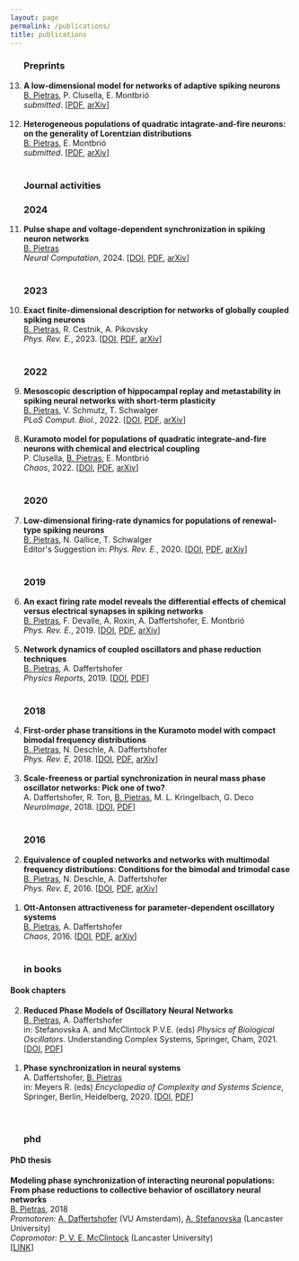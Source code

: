 ```yaml
---
layout: page
permalink: /publications/
title: publications
---
```



<ol reversed>
  
  <h3>Preprints</h3>

   <li> <strong>A low-dimensional model for networks of adaptive spiking neurons</strong><br/>
      <ins>B. Pietras</ins>, P. Clusella, E. Montbri&oacute; <br/>
      <em>submitted</em>. [<a href="https://bastianpietras.github.io/files/2024_Pietras_Clusella_Montbrio.pdf" target="_self">PDF</a>, <a href="https://arxiv.org/abs/2410.03657" target="_self">arXiv</a>]</li><br/>

  <li> <strong>Heterogeneous populations of quadratic intagrate-and-fire neurons: on the generality of Lorentzian distributions</strong><br/>
      <ins>B. Pietras</ins>, E. Montbri&oacute; <br/>
      <em>submitted</em>. [<a href="https://bastianpietras.github.io/files/2024_Pietras_Montbrio.pdf" target="_self">PDF</a>, <a href="https://arxiv.org/abs/2409.18278" target="_self">arXiv</a>]</li><br/>
  
  
  <h3>Journal activities</h3>

  <h3 class="year">2024</h3>
  
  <li> <strong>Pulse shape and voltage-dependent synchronization in spiking neuron networks</strong><br/>
      <ins>B. Pietras</ins> <br/>
      <em>Neural Computation</em>, 2024. [<a href="https://doi.org/10.1162/neco_a_01680" target="_self">DOI</a>, <a href="https://bastianpietras.github.io/files/2024_Pietras.pdf" target="_self">PDF</a>, <a href="https://doi.org/10.48550/arXiv.2304.09813" target="_self">arXiv</a>]</li><br/>
  
  <h3 class="year">2023</h3>
  
  <li> <strong>Exact finite-dimensional description for networks of globally coupled spiking neurons</strong><br/>
      <ins>B. Pietras</ins>, R. Cestnik, A. Pikovsky<br/>
      <em>Phys. Rev. E.</em>, 2023. [<a href="https://doi.org/10.1103/PhysRevE.107.024315" target="_self">DOI</a>, <a href="https://bastianpietras.github.io/files/2023_Pietras_Cestnik_Pikovsky.pdf" target="_self">PDF</a>, <a href="https://doi.org/10.48550/arXiv.2209.00922" target="_self">arXiv</a>]</li><br/>
  
  <h3 class="year">2022</h3>
  
  <li> <strong>Mesoscopic description of hippocampal replay and metastability in spiking neural networks with short-term plasticity</strong><br/>
      <ins>B. Pietras</ins>, V. Schmutz, T. Schwalger<br/>
      <em>PLoS Comput. Biol.</em>, 2022. [<a href="https://doi.org/10.1371/journal.pcbi.1010809" target="_self">DOI</a>, <a href="https://bastianpietras.github.io/files/2022_Pietras_Schmutz_Schwalger.pdf" target="_self">PDF</a>, <a href="https://arxiv.org/abs/2204.01675" target="_self">arXiv</a>]</li><br/>
  
  <li> <strong>Kuramoto model for populations of quadratic integrate-and-fire neurons with chemical and electrical coupling</strong><br/>
      P. Clusella, <ins>B. Pietras</ins>, E. Montbri&oacute;<br/>
      <em>Chaos</em>, 2022. [<a href="https://aip.scitation.org/doi/full/10.1063/5.0075285" target="_self">DOI</a>, <a href="https://bastianpietras.github.io/files/2022_Clusella_Pietras_Montbrio.pdf" target="_self">PDF</a>, <a href="https://arxiv.org/abs/2110.07665" target="_self">arXiv</a>]</li><br/>
  
  <h3 class="year">2020</h3>
  <li> <strong>Low-dimensional firing-rate dynamics for populations of renewal-type spiking neurons</strong><br/>
      <ins>B. Pietras</ins>, N. Gallice, T. Schwalger<br/>
      Editor's Suggestion in: <em>Phys. Rev. E.</em>, 2020. [<a href="https://journals.aps.org/pre/abstract/10.1103/PhysRevE.102.022407" target="_self">DOI</a>, <a href="https://bastianpietras.github.io/files/2020_Pietras_Gallice_Schwalger.pdf" target="_self">PDF</a>, <a href="https://arxiv.org/abs/2003.06038" target="_self">arXiv</a>]</li><br/>
  
  <h3 class="year">2019</h3>
  <li> <strong>An exact firing rate model reveals the differential effects of chemical versus electrical synapses in
spiking networks</strong><br/>
      <ins>B. Pietras</ins>, F. Devalle, A. Roxin, A. Daffertshofer, E. Montbri&oacute;<br/>
      <em>Phys. Rev. E.</em>, 2019. [<a href="https://journals.aps.org/pre/abstract/10.1103/PhysRevE.100.042412" target="_self">DOI</a>, <a href="https://bastianpietras.github.io/files/2019_Pietras_et_al_Gap_junctions.pdf" target="_self">PDF</a>, <a href="https://arxiv.org/abs/1905.01917" target="_self">arXiv</a>]</li><br/>
  
  <li> <strong>Network dynamics of coupled oscillators and phase reduction techniques</strong><br/>
      <ins>B. Pietras</ins>, A. Daffertshofer<br/>
      <em>Physics Reports</em>, 2019. [<a href="https://www.sciencedirect.com/science/article/pii/S0370157319302327" target="_self">DOI</a>, <a href="https://bastianpietras.github.io/files/2019_Pietras_Daffertshofer.pdf" target="_self">PDF</a>]</li><br/>
  
  <h3 class="year">2018</h3>
  <li> <strong>First-order phase transitions in the Kuramoto model with compact bimodal frequency distributions</strong><br/>
      <ins>B. Pietras</ins>, N. Deschle, A. Daffertshofer<br/>
      <em>Phys. Rev. E</em>, 2018. [<a href="https://journals.aps.org/pre/abstract/10.1103/PhysRevE.98.062219" target="_self">DOI</a>, <a href="https://bastianpietras.github.io/files/2018_Pietras_Deschle_Daffertshofer.pdf" target="_self">PDF</a>, <a href="https://arxiv.org/abs/1810.01673" target="_self">arXiv</a>]</li><br/>
  
  <li> <strong>Scale-freeness or partial synchronization in neural mass phase oscillator networks: Pick one of two?</strong><br/>
      A. Daffertshofer, R. Ton, <ins>B. Pietras</ins>, M. L. Kringelbach, G. Deco<br/>
      <em>NeuroImage</em>, 2018. [<a href="https://www.sciencedirect.com/science/article/pii/S1053811918302805" target="_self">DOI</a>, <a href="https://bastianpietras.github.io/files/2018_Daffertshofer_Ton_Pietras_et_al.pdf" target="_self">PDF</a>]</li><br/>
        
  <h3 class="year">2016</h3>      
  <li><strong>Equivalence of coupled networks and networks with multimodal frequency distributions: Conditions for the bimodal and trimodal case</strong><br/>
      <ins>B. Pietras</ins>, N. Deschle, A. Daffertshofer<br/>
      <em>Phys. Rev. E</em>, 2016. [<a href="https://journals.aps.org/pre/abstract/10.1103/PhysRevE.94.052211" target="_self">DOI</a>, <a href="https://bastianpietras.github.io/files/2016_Pietras_Deschle_Daffertshofer.pdf" target="_self">PDF</a>, <a href="https://arxiv.org/abs/1602.08368" target="_self">arXiv</a>]</li><br/>
  
  <li> <strong>Ott-Antonsen attractiveness for parameter-dependent oscillatory systems</strong><br/>
      <ins>B. Pietras</ins>, A. Daffertshofer<br/>
      <em>Chaos</em>, 2016. [<a href="https://aip.scitation.org/doi/10.1063/1.4963371" target="_self">DOI</a>, <a href="https://bastianpietras.github.io/files/2016_Pietras_Daffertshofer.pdf" target="_self">PDF</a>, <a href="https://arxiv.org/abs/1608.02723" target="_self">arXiv</a>]</li>

  <br>
  <h3 class="year">in books</h3>
</ol>


<h4>Book chapters</h4>

<ol reversed>
  
  <li> <strong>Reduced Phase Models of Oscillatory Neural Networks</strong><br/>
      <ins>B. Pietras</ins>, A. Daffertshofer<br/>
      in: Stefanovska A. and McClintock P.V.E. (eds) <em>Physics of Biological Oscillators.</em> Understanding Complex Systems, Springer, Cham, 2021. [<a href="https://doi.org/10.1007/978-3-030-59805-1_3" target="_self">DOI</a>, <a href="https://bastianpietras.github.io/files/2021_Pietras_Daffertshofer.pdf" target="_self">PDF</a>]</li><br/>
  
  <li> <strong>Phase synchronization in neural systems</strong><br/>
      A. Daffertshofer, <ins>B. Pietras</ins><br/>
      in: Meyers R. (eds) <em>Encyclopedia of Complexity and Systems Science</em>, Springer, Berlin, Heidelberg, 2020. [<a href="https://doi.org/10.1007/978-3-642-27737-5_693-1" target="_self">DOI</a>, <a href="https://bastianpietras.github.io/files/2020_Daffertshofer_Pietras.pdf" target="_self">PDF</a>]</li><br/>

  <br>
  <h3 class="year">phd</h3>
  
</ol>

  
<h4>PhD thesis</h4>

<strong>Modeling phase synchronization of interacting neuronal populations: From phase reductions to collective behavior of oscillatory neural networks</strong><br/>
<ins>B. Pietras</ins>, 2018<br/>
<em>Promotoren:</em>   <a href="https://www.human-movement-sciences.nl/cd/scientfic-staff/marlow/" target="_self">A. Daffertshofer</a> (VU Amsterdam), <a href="https://www.lancaster.ac.uk/physics/about-us/people/aneta-stefanovska" target="_self">A. Stefanovska</a> (Lancaster University)<br/>
<em>Copromotor:</em>   <a href="https://www.lancaster.ac.uk/physics/about-us/people/peter-mcclintock" target="_self">P. V. E. McClintock</a> (Lancaster University)<br/>
[<a href="https://research.vu.nl/en/publications/modeling-phase-synchronization-of-interacting-neuronal-population" target="_self">LINK</a>]
     
     
